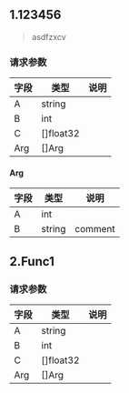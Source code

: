 ## 1.123456

> asdfzxcv

### 请求参数

字段|类型|说明
---|---|---
A|string|
B|int|
C|[]float32|
Arg|[]Arg|

#### Arg

字段|类型|说明
---|---|---
A|int|
B|string|comment


## 2.Func1

### 请求参数

字段|类型|说明
---|---|---
A|string|
B|int|
C|[]float32|
Arg|[]Arg|

